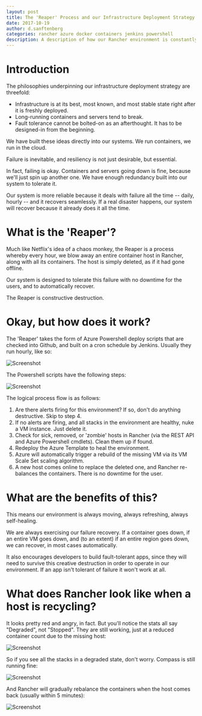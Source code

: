 ```yaml
---
layout: post
title: The 'Reaper' Process and our Infrastructure Deployment Strategy
date: 2017-10-19
author: d.sanftenberg
categories: rancher azure docker containers jenkins powershell
description: A description of how our Rancher environment is constantly destroyed and recreated to aid resiliency
---
```


# Introduction

The philosophies underpinning our infrastructure deployment strategy are threefold: 

<ul>
    <li>Infrastructure is at its best, most known, and most stable state right after it is freshly deployed.</li>
    <li>Long-running containers and servers tend to break.</li>
    <li>Fault tolerance cannot be bolted-on as an afterthought. It has to be designed-in from the beginning.</li>
</ul>

We have built these ideas directly into our systems. We run containers, we run in the cloud.

Failure is inevitable, and resiliency is not just desirable, but essential.

In fact, failing is okay. Containers and servers going down is fine, because we'll just spin up another one. We have enough redundancy built into our system to tolerate it.

Our system is more reliable because it deals with failure all the time -- daily, hourly -- and it recovers seamlessly. If a real disaster happens, our system will recover because it already does it all the time.


# What is the 'Reaper'?

Much like Netflix's idea of a chaos monkey, the Reaper is a process whereby every hour, we blow away an entire container host in Rancher, along with all its containers. The host is simply deleted, as if it had gone offline.

Our system is designed to tolerate this failure with no downtime for the users, and to automatically recover.

The Reaper is constructive destruction. 


# Okay, but how does it work?

The 'Reaper' takes the form of Azure Powershell deploy scripts that are checked into Github, and built on a cron schedule by Jenkins. Usually they run hourly, like so:

![Screenshot](http://confluence:8090/download/attachments/17596484/image2017-10-19%2013%3A22%3A0.png?version=1&modificationDate=1508416210637&api=v2)


The Powershell scripts have the following steps:

![Screenshot](http://confluence:8090/download/attachments/17596484/image2017-10-19%2013%3A23%3A31.png?version=1&modificationDate=1508416210927&api=v2)


The logical process flow is as follows:

<ol>
    <li>Are there alerts firing for this environment? If so, don't do anything destructive. Skip to step 4.</li>
    <li>If no alerts are firing, and all stacks in the environment are healthy, nuke a VM instance. Just delete it.</li>
    <li>Check for sick, removed, or 'zombie' hosts in Rancher (via the REST API and Azure Powershell cmdlets). Clean them up if found. </li>
    <li>Redeploy the Azure Template to heal the environment. </li>
    <li>Azure will automatically trigger a rebuild of the missing VM via its VM Scale Set scaling algorithm.</li>
    <li>A new host comes online to replace the deleted one, and Rancher re-balances the containers. There is no downtime for the user.</li>
</ol>


# What are the benefits of this?

This means our environment is always moving, always refreshing, always self-healing.

We are always exercising our failure recovery. If a container goes down, if an entire VM goes down, and (to an extent) if an entire region goes down, we can recover, in most cases automatically.

It also encourages developers to build fault-tolerant apps, since they will need to survive this creative destruction in order to operate in our environment. If an app isn't tolerant of failure it won't work at all.


# What does Rancher look like when a host is recycling?

It looks pretty red and angry, in fact. But you'll notice the stats all say "Degraded", not "Stopped". They are still working, just at a reduced container count due to the missing host:

![Screenshot](http://confluence:8090/download/attachments/17596484/image2017-10-19%2013%3A46%3A56.png?version=1&modificationDate=1508417215599&api=v2)


So if you see all the stacks in a degraded state, don't worry. Compass is still running fine:

![Screenshot](http://confluence:8090/download/attachments/17596484/image2017-10-19%2013%3A47%3A51.png?version=1&modificationDate=1508417270597&api=v2)


And Rancher will gradually rebalance the containers when the host comes back (usually within 5 minutes):

![Screenshot](http://confluence:8090/download/attachments/17596484/image2017-10-19%2013%3A51%3A19.png?version=1&modificationDate=1508417478283&api=v2)